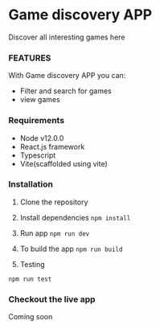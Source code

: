 # Game discovery APP

Discover all interesting games here

### FEATURES

With Game discovery APP you can:

- Filter and search for games
- view games

### Requirements

- Node v12.0.0
- React.js framework
- Typescript
- Vite(scaffolded using vite)

### Installation

1. Clone the repository

2. Install dependencies
   `npm install`

3. Run app
   `npm run dev`

4. To build the app
   `npm run build`

5. Testing

`npm run test`

### Checkout the live app

Coming soon

